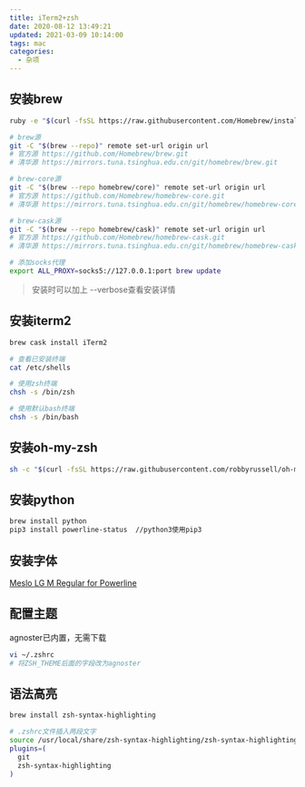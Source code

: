 ```yaml
---
title: iTerm2+zsh
date: 2020-08-12 13:49:21
updated: 2021-03-09 10:14:00
tags: mac
categories:
  - 杂项
---
```


## 安装brew

```bash
ruby -e "$(curl -fsSL https://raw.githubusercontent.com/Homebrew/install/master/install)"
```

```bash
# brew源
git -C "$(brew --repo)" remote set-url origin url
# 官方源 https://github.com/Homebrew/brew.git
# 清华源 https://mirrors.tuna.tsinghua.edu.cn/git/homebrew/brew.git

# brew-core源
git -C "$(brew --repo homebrew/core)" remote set-url origin url
# 官方源 https://github.com/Homebrew/homebrew-core.git
# 清华源 https://mirrors.tuna.tsinghua.edu.cn/git/homebrew/homebrew-core.git

# brew-cask源
git -C "$(brew --repo homebrew/cask)" remote set-url origin url
# 官方源 https://github.com/Homebrew/homebrew-cask.git
# 清华源 https://mirrors.tuna.tsinghua.edu.cn/git/homebrew/homebrew-cask.git
```

```bash
# 添加socks代理
export ALL_PROXY=socks5://127.0.0.1:port brew update
```
> 安装时可以加上 --verbose查看安装详情

## 安装iterm2

```bash
brew cask install iTerm2

# 查看已安装终端
cat /etc/shells

# 使用zsh终端
chsh -s /bin/zsh

# 使用默认bash终端
chsh -s /bin/bash

```

## 安装oh-my-zsh

```bash
sh -c "$(curl -fsSL https://raw.githubusercontent.com/robbyrussell/oh-my-zsh/master/tools/install.sh)"
```

## 安装python

```bash
brew install python
pip3 install powerline-status  //python3使用pip3
```

## 安装字体

[Meslo LG M Regular for Powerline](https://github.com/powerline/fonts/blob/master/Meslo%20Slashed/Meslo%20LG%20M%20Regular%20for%20Powerline.ttf)


## 配置主题

agnoster已内置，无需下载
```bash
vi ~/.zshrc
# 将ZSH_THEME后面的字段改为agnoster
```

## 语法高亮

```bash
brew install zsh-syntax-highlighting

# .zshrc文件插入两段文字
source /usr/local/share/zsh-syntax-highlighting/zsh-syntax-highlighting.zsh
plugins=(
  git
  zsh-syntax-highlighting
)
```



